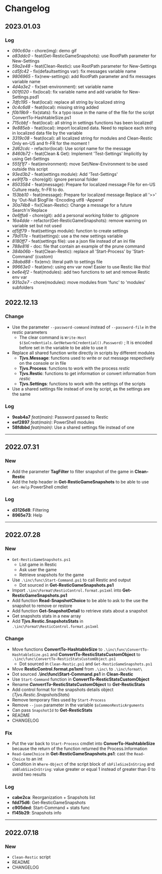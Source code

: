 # Changelog

## 2023.01.03

### Log

- *090c60a* - chore(img): demo gif
- *a83ddc0* - feat(Get-ResticGameSnapshots): use RootPath parameter for New-Settings
- *59a2e48* - feat(Clean-Restic): use RootPath parameter for New-Settings
- *cd5fc42* - fix(defaultsettings var): fix messages variable name
- *9806965* - fix(new-settings): add RootPath parameter and fix messages variable name
- *4d4a3e2* - fix(set-environment): set variable name
- *001f020* - fix(local): fix variable name and add variable for New-Settings.psd1
- *7dfc195* - feat(local): replace all string by localized string
- *0c4c6d8* - feat(local): missing string added
- *f0b19b9* - fix(stats): fix a typo issue in the name of the file for the script ConvertTo-HashtableSize.ps1
- *715cbbf* - feat(local): all string in settings functions has been localized!
- *9e885eb* - feat(local): import localized data. Need to replace each string in localized data file by the variable
- *3319c08* - feat(local): all localized string for modules and Clean-Restic Only en-US and fr-FR for the moment !
- *2d62cdc* - refactor(local): Use script name for the message
- *8460b72* - feat(Clean & Get): Implement 'Test-Settings' Implicitly by using Get-Settings
- *555f1f7* - feat(environment): move Set/New-Environment to be used outside this script
- *93ed3b2* - feat(settings module): Add 'Test-Settings'
- *ee91f7b* - chore(git): ignore personal folder
- *8503584* - feat(message): Prepare for localized message File for en-US Culture ready, fr-FR to do.
- *153bb10* - feat(message): Prepare for localized message Replace all '>>' by 'Out-Null $logFile -Encoding utf8 -Append'
- *30a74b8* - fix(Clean-Restic): Change a message for a future Search'n'Replace
- *0e6ffa6* - chore(git): add a personal working folder to .gitignore
- *16a4dde* - refactor(Get-ResticGameSnapshots): remove warning on variable set but not used
- *af5ff79* - feat(settings module): function to create settings
- *79d117e* - feat(settings): use a the new settings variable
- *8180ff7* - feat(settings file): use a json file instead of an ini file
- *788e816* - doc: file that contain an example of the prune command
- *384b06b* - feat(Clean-Restic): replace all 'Start-Process' by 'Start-Command' (custom)
- *38abd88* - fix(env): literal path to settings file
- *99663e0* - feat(env): using env var now! Easier to use Restic like this!
- *be6e4f2* - feat(modules): add two functions to set and remove Restic env var
- *931a2e7* - chore(modules): move modules from 'func' to 'modules' subfolders

## 2022.12.13

### Change

- Use the parameter `--password-command` instead of `--password-file` in the restic parameters
  - The clear command is `Write-Host $($oCredentials.GetNetworkCredential().Password)` ; It is encoded before set in the variable to be able to use it
- Replace all shared function write directly in scripts by different modules
  - **Tjvs.Message**: functions used to write or out message respectively on the console or in file
  - **Tjvs.Process**: functions to work with the process *restic*
  - **Tjvs.Restic**: functions to get information or convert information from *restic*
  - **Tjvs.Settings**: functions to work with the settings of the scripts
- Use a shared settings file instead of one by script, as the settings are the same

### Log

- **9eab4a7** *feat(main)*: Password passed to Restic
- **eef2897** *feat(main)*: PowerShell modules
- **58fdbbd** *feat(main)*: Use a shared settings file instead of one

---

## 2022.07.31

### New

- Add the parameter **TagFilter** to filter snapshot of the game in **Clean-Restic**
- Add the help header in **Get-ResticGameSnapshots** to be able to use `Get-Help` PowerShell cmdlet

### Log

- **d3126d8**: Filtering
- **8965e73**: Help

---

## 2022.07.28

### New

- `Get-ResticGameSnapshots.ps1`
  - List game in Restic
  - Ask user the game
  - Retrieve snapshots for the game
- Use `.\inc\func\Start-Command.ps1` to call Restic and output
  - Dot sourced in **Get-ResticGameSnapshots.ps1**
- Import `.\inc\Format\ResticControl.format.ps1xml` into **Get-ResticGameSnapshots.ps1**
- Add function **Read-SnapshotChoice** to be able to ask to the use the snapshot to remove or restore
- Add function **Get-SnapshotDetail** to retrieve stats about a snapshot
- Get snapshots stats in a new array
- Add **Tjvs.Restic.SnapshotsStats** in `.\inc\Format\ResticControl.format.ps1xml`

### Change

- Move functions **ConvertTo-HashtableSize** to `.\inc\func\ConvertTo-HashtableSize.ps1` and **ConvertTo-ResticStatsCustomObject** to `.\inc\func\ConvertTo-ResticStatsCustomObject.ps1`
  - Dot sourced in `Clean-Restic.ps1` and `Get-ResticGameSnapshots.ps1`
- Move **ResticControl.format.ps1xml** from `.\inc\` to `.\inc\format\`
- Dot sourced **.\inc\func\Start-Command.ps1** in **Clean-Restic**
- Use `Start-Command` function in **ConvertTo-ResticStatsCustomObject**
- Rename ***ConvertTo*-ResticStatsCustomObject** to ***Get*-ResticStats**
- Add control format for the snapshots details object (*Tjvs.Restic.SnapshotsStats*)
- Remove temporary files used by `Start-Process`
- Remove `--json` parameter in the variable `$sCommonResticArguments`
- Can pass `SnapshotId` to **Get-ResticStats**
- README
- CHANGELOG

### Fix

- Put the var back to `Start-Process` cmdlet into **ConverTo-HashtableSize** because the return of the function returned the Process.Information
- `Read-GameChoice` in **Get-ResticGameSnapshots.ps1**: cast the `Read-Choice` to an int
- Condition in `Where-Object` of the script block of `sbFileSizeInString` and `sbBlobSizeInString`: value greater or equal 1 instead of greater than 0 to avoid two results

### Log

- **cabe2ca**: Reorganization + Snapshots list
- **fdd75d6**: Get-ResticGameSnapshots
- **c905ded**: Start-Command + stats func
- **f145b29**: Snapshots info

---

## 2022.07.18

### New

- `Clean-Restic` script
- README
- CHANGELOG
